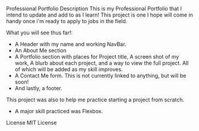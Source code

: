 Professional Portfolio
Description
This is my Professional Portfolio that I intend to update and add to as I learn! This project is one I hope will come in handy once i'm ready to apply to jobs in the field. 

What you will see thus far!:
- A Header with my name and working NavBar.
- An About Me section
- A Portfolio section with places for Project title, A screen shot of my work, A blurb about each project, and a way to view the full project. All of which will be added as my skill improves.
- A Contact Me form. This is not currently linked to anything, but will be soon!
- And lastly, a footer.

This project was also to help me practice starting a project from scratch.
- A major skill practiced was Flexbox.

License
MIT License
